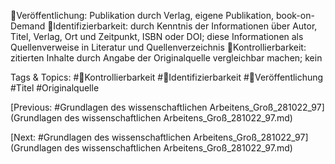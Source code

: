Veröffentlichung: Publikation durch Verlag, eigene Publikation, book-on-Demand 
Identifizierbarkeit: durch Kenntnis der Informationen über Autor, Titel, Verlag, Ort und 
Zeitpunkt, ISBN oder DOI; diese Informationen als Quellenverweise in Literatur und 
Quellenverzeichnis
Kontrollierbarkeit: zitierten Inhalte durch Angabe der Originalquelle vergleichbar machen; kein 

   Tags & Topics:
   #Kontrollierbarkeit
   #Identifizierbarkeit
   #Veröffentlichung
   #Titel
   #Originalquelle

[Previous: #Grundlagen des wissenschaftlichen Arbeitens_Groß_281022_97](Grundlagen des wissenschaftlichen Arbeitens_Groß_281022_97.md)

[Next: #Grundlagen des wissenschaftlichen Arbeitens_Groß_281022_97](Grundlagen des wissenschaftlichen Arbeitens_Groß_281022_97.md)